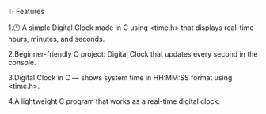 ✨ Features

1.🕒 A simple Digital Clock made in C using <time.h> that displays real-time hours, minutes, and seconds.

2.Beginner-friendly C project: Digital Clock that updates every second in the console.

3.Digital Clock in C — shows system time in HH:MM:SS format using <time.h>.

4.A lightweight C program that works as a real-time digital clock.
